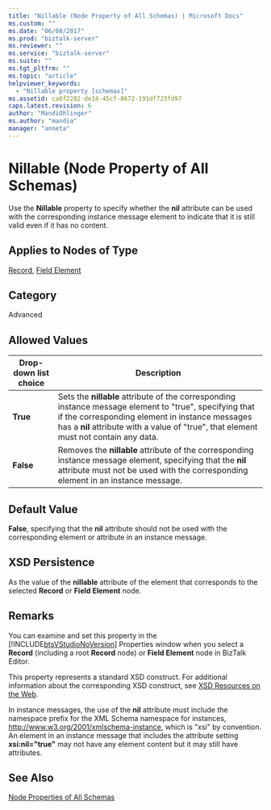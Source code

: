 ```yaml
---
title: "Nillable (Node Property of All Schemas) | Microsoft Docs"
ms.custom: ""
ms.date: "06/08/2017"
ms.prod: "biztalk-server"
ms.reviewer: ""
ms.service: "biztalk-server"
ms.suite: ""
ms.tgt_pltfrm: ""
ms.topic: "article"
helpviewer_keywords: 
  - "Nillable property [schemas]"
ms.assetid: ca6f2282-de14-45cf-8672-191df723fd97
caps.latest.revision: 6
author: "MandiOhlinger"
ms.author: "mandia"
manager: "anneta"
---
```

# Nillable (Node Property of All Schemas)
Use the **Nillable** property to specify whether the **nil** attribute can be used with the corresponding instance message element to indicate that it is still valid even if it has no content.  
  
## Applies to Nodes of Type  
 [Record](../core/record-node-properties.md), [Field Element](../core/field-element-node-properties.md)  
  
## Category  
 Advanced  
  
## Allowed Values  
  
|Drop-down list choice|Description|  
|----------------------------|-----------------|  
|**True**|Sets the **nillable** attribute of the corresponding instance message element to "true", specifying that if the corresponding element in instance messages has a **nil** attribute with a value of "true", that element must not contain any data.|  
|**False**|Removes the **nillable** attribute of the corresponding instance message element, specifying that the **nil** attribute must not be used with the corresponding element in an instance message.|  
  
## Default Value  
 **False**, specifying that the **nil** attribute should not be used with the corresponding element or attribute in an instance message.  
  
## XSD Persistence  
 As the value of the **nillable** attribute of the element that corresponds to the selected **Record** or **Field Element** node.  
  
## Remarks  
 You can examine and set this property in the [!INCLUDE[btsVStudioNoVersion](../includes/btsvstudionoversion-md.md)] Properties window when you select a **Record** (including a root **Record** node) or **Field Element** node in BizTalk Editor.  
  
 This property represents a standard XSD construct. For additional information about the corresponding XSD construct, see [XSD Resources on the Web](../core/xsd-resources-on-the-web.md).  
  
 In instance messages, the use of the **nil** attribute must include the namespace prefix for the XML Schema namespace for instances, http://www.w3.org/2001/xmlschema-instance, which is "xsi" by convention. An element in an instance message that includes the attribute setting **xsi:nil="true"** may not have any element content but it may still have attributes.  
  
## See Also  
 [Node Properties of All Schemas](../core/node-properties-of-all-schemas.md)